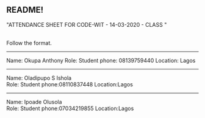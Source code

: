 ## README!

"ATTENDANCE SHEET FOR CODE-WIT - 14-03-2020 - CLASS "

<br/> Follow the format.<br/>

---

Name: Okupa Anthony
Role: Student
phone: 08139759440
Location: Lagos

---

Name: Oladipupo S Ishola <br/>
Role: Student
phone:08110837448
Location:Lagos

---

Name: Ipoade Olusola <br/>
Role: Student
phone:07034219855
Location:Lagos
